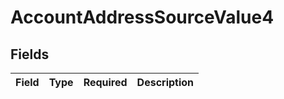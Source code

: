 # AccountAddressSourceValue4


## Fields

| Field       | Type        | Required    | Description |
| ----------- | ----------- | ----------- | ----------- |
